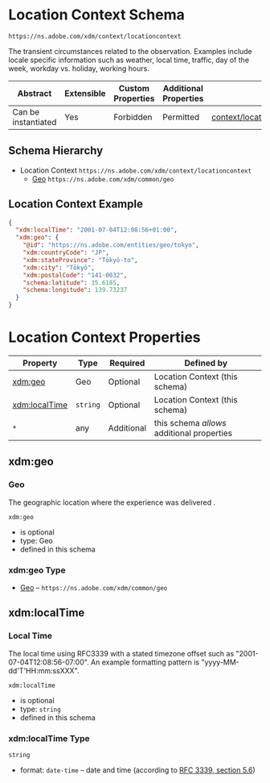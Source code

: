 
# Location Context Schema

```
https://ns.adobe.com/xdm/context/locationcontext
```

The transient circumstances related to the observation. Examples include locale specific information such as weather, local time, traffic, day of the week, workday vs. holiday, working hours.

| Abstract | Extensible | Custom Properties | Additional Properties | Defined In |
|----------|------------|-------------------|-----------------------|------------|
| Can be instantiated | Yes | Forbidden | Permitted | [context/locationcontext.schema.json](context/locationcontext.schema.json) |

## Schema Hierarchy

* Location Context `https://ns.adobe.com/xdm/context/locationcontext`
  * [Geo](../common/geo.schema.md) `https://ns.adobe.com/xdm/common/geo`

## Location Context Example
```json
{
  "xdm:localTime": "2001-07-04T12:08:56+01:00",
  "xdm:geo": {
    "@id": "https://ns.adobe.com/entities/geo/tokyo",
    "xdm:countryCode": "JP",
    "xdm:stateProvince": "Tōkyō-to",
    "xdm:city": "Tōkyō",
    "xdm:postalCode": "141-0032",
    "schema:latitude": 35.6185,
    "schema:longitude": 139.73237
  }
}
```

# Location Context Properties

| Property | Type | Required | Defined by |
|----------|------|----------|------------|
| [xdm:geo](#xdmgeo) | Geo | Optional | Location Context (this schema) |
| [xdm:localTime](#xdmlocalTime) | `string` | Optional | Location Context (this schema) |
| `*` | any | Additional | this schema *allows* additional properties |

## xdm:geo
### Geo

The geographic location where the experience was delivered .

`xdm:geo`
* is optional
* type: Geo
* defined in this schema

### xdm:geo Type


* [Geo](../common/geo.schema.md) – `https://ns.adobe.com/xdm/common/geo`





## xdm:localTime
### Local Time

The local time using RFC3339 with a stated timezone offset such as &#34;2001-07-04T12:08:56-07:00&#34;. An example formatting pattern is &#34;yyyy-MM-dd&#39;T&#39;HH:mm:ssXXX&#34;.

`xdm:localTime`
* is optional
* type: `string`
* defined in this schema

### xdm:localTime Type


`string`
* format: `date-time` – date and time (according to [RFC 3339, section 5.6](http://tools.ietf.org/html/rfc3339))





